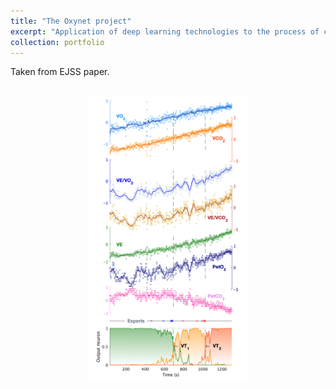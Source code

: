 ```yaml
---
title: "The Oxynet project"
excerpt: "Application of deep learning technologies to the process of cardiopulmonary exercise tests <br/><img src='/images/oxynet.png' style='display: block; margin-left: auto; margin-right: auto; width: 50%;'>"
collection: portfolio
---
```


Taken from EJSS paper. 

 <br/><img src='/images/oxynet.png' style='display: block; margin-left: auto; margin-right: auto; width: 50%;'>
